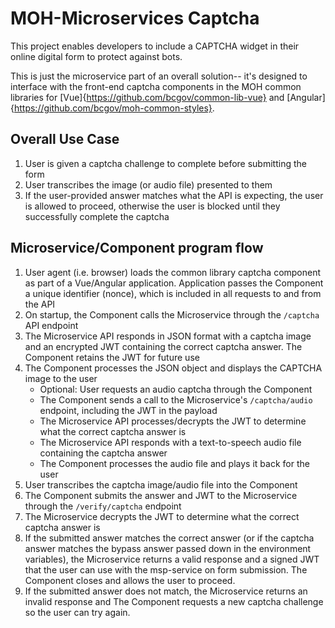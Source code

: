 # MOH-Microservices Captcha

This project enables developers to include a CAPTCHA widget in their online digital form to protect against bots.

This is just the microservice part of an overall solution-- it's designed to interface with the front-end captcha components in the MOH common libraries for [Vue]{https://github.com/bcgov/common-lib-vue} and [Angular]{https://github.com/bcgov/moh-common-styles}.

## Overall Use Case

1. User is given a captcha challenge to complete before submitting the form
2. User transcribes the image (or audio file) presented to them
3. If the user-provided answer matches what the API is expecting, the user is allowed to proceed, otherwise the user is blocked until they successfully complete the captcha

## Microservice/Component program flow

1. User agent (i.e. browser) loads the common library captcha component as part of a Vue/Angular application. Application passes the Component a unique identifier (nonce), which is included in all requests to and from the API
2. On startup, the Component calls the Microservice through the `/captcha` API endpoint
3. The Microservice API responds in JSON format with a captcha image and an encrypted JWT containing the correct captcha answer. The Component retains the JWT for future use
4. The Component processes the JSON object and displays the CAPTCHA image to the user
   - Optional: User requests an audio captcha through the Component
   - The Component sends a call to the Microservice's `/captcha/audio` endpoint, including the JWT in the payload
   - The Microservice API processes/decrypts the JWT to determine what the correct captcha answer is
   - The Microservice API responds with a text-to-speech audio file containing the captcha answer
   - The Component processes the audio file and plays it back for the user
5. User transcribes the captcha image/audio file into the Component
6. The Component submits the answer and JWT to the Microservice through the `/verify/captcha` endpoint
7. The Microservice decrypts the JWT to determine what the correct captcha answer is
8. If the submitted answer matches the correct answer (or if the captcha answer matches the bypass answer passed down in the environment variables), the Microservice returns a valid response and a signed JWT that the user can use with the msp-service on form submission. The Component closes and allows the user to proceed.
9. If the submitted answer does not match, the Microservice returns an invalid response and The Component requests a new captcha challenge so the user can try again.
